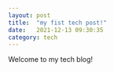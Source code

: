 ```yaml
---
layout: post
title:  "my fist tech post!"
date:   2021-12-13 09:30:35 
category: tech
---
```


Welcome to my tech blog!
